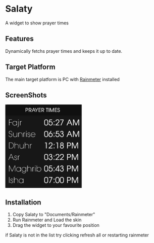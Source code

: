 # Salaty
A widget to show prayer times

## Features

Dynamically fetchs prayer times and keeps it up to date.

## Target Platform

The main target platform is PC with [Rainmeter](https://rainmeter.net) installed

## ScreenShots
![alt text](Preview/img0.png)


## Installation


1. Copy Salaty to "Documents/Rainmeter"
2. Run Rainmeter and Load the skin
3. Drag the widget to your favourite position

 if Salaty is not in the list try clicking refresh all or restarting rainmeter

